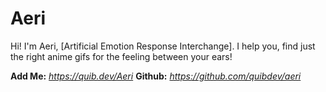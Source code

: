 # Aeri
Hi! I'm Aeri, [Artificial Emotion Response Interchange]. I help you, find just the right anime gifs for the feeling between your ears! 

**Add Me:** *https://quib.dev/Aeri*
**Github:** *https://github.com/quibdev/aeri*
